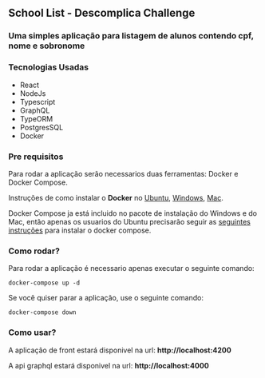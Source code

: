 ## School List - Descomplica Challenge

### Uma simples aplicação para listagem de alunos contendo cpf, nome e sobronome


### Tecnologias Usadas
* React
* NodeJs
* Typescript
* GraphQL
* TypeORM
* PostgresSQL
* Docker

### Pre requisitos

Para rodar a aplicação serão necessarios duas ferramentas: Docker e Docker Compose.

Instruções de como instalar o **Docker** no [Ubuntu](https://docs.docker.com/install/linux/docker-ce/ubuntu/), [Windows](https://docs.docker.com/docker-for-windows/install/), [Mac](https://docs.docker.com/docker-for-mac/install/).

Docker Compose ja está incluido no pacote de instalação do Windows e do Mac, então apenas os usuarios do Ubuntu precisarão seguir as [seguintes instruções](https://docs.docker.com/compose/install/) para instalar o docker compose.

### Como rodar?

Para rodar a aplicação é necessario apenas executar o seguinte comando: 

```
docker-compose up -d
```

Se você quiser parar a aplicação, use o seguinte comando:

```
docker-compose down
```


### Como usar?

A aplicação de front estará disponivel na url: **http://localhost:4200**

A api graphql estará disponivel na url: **http://localhost:4000**

